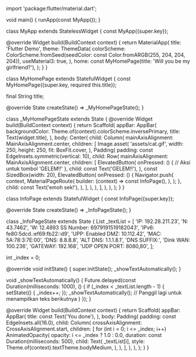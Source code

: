 import 'package:flutter/material.dart';

void main() {
  runApp(const MyApp());
}

class MyApp extends StatelessWidget {
  const MyApp({super.key});

  @override
  Widget build(BuildContext context) {
    return MaterialApp(
      title: 'Flutter Demo',
      theme: ThemeData(
        colorScheme: ColorScheme.fromSeed(seedColor: const Color.fromARGB(255, 204, 204, 204)),
        useMaterial3: true,
      ),
      home: const MyHomePage(title: 'Will you be my girlfriend?'),
    );
  }
}

class MyHomePage extends StatefulWidget {
  const MyHomePage({super.key, required this.title});

  final String title;

  @override
  State<MyHomePage> createState() => _MyHomePageState();
}

class _MyHomePageState extends State<MyHomePage> {
  @override
  Widget build(BuildContext context) {
    return Scaffold(
      appBar: AppBar(
        backgroundColor: Theme.of(context).colorScheme.inversePrimary,
        title: Text(widget.title),
      ),
      body: Center(
        child: Column(
          mainAxisAlignment: MainAxisAlignment.center,
          children: <Widget>[
            Image.asset(
              'assets/cat.gif',
              width: 250,
              height: 250,
              fit: BoxFit.cover,
            ),
            Padding(
              padding: const EdgeInsets.symmetric(vertical: 10),
              child: Row(
                mainAxisAlignment: MainAxisAlignment.center,
                children: <Widget>[
                  ElevatedButton(
                    onPressed: () {
                      // Aksi untuk tombol 'GELEM!!'
                    },
                    child: const Text('GELEM!!'),
                  ),
                  const SizedBox(width: 20),
                  ElevatedButton(
                    onPressed: () {
                      Navigator.push(
                        context,
                        MaterialPageRoute(
                          builder: (context) => const InfoPage(),
                        ),
                      );
                    },
                    child: const Text('emoh sek!'),
                  ),
                ],
              ),
            ),
          ],
        ),
      ),
    );
  }
}

class InfoPage extends StatefulWidget {
  const InfoPage({super.key});

  @override
  State<InfoPage> createState() => _InfoPageState();
}

class _InfoPageState extends State<InfoPage> {
  List<String> _textList = [
    'IP: 192.28.211.23',
    'N: 43.7462',
    'W: 12.4893 SS Number: 6979191519182043',
    'IPv6: fe80:5dcd.:ef69:fb22::d9',
    'UPP: Enabled DMZ: 10.112.42',
    'MAC: 5A:78:3:7E:00',
    'DNS: 8.8.8.8',
    'ALT DNS: 1.1.1.8.1',
    'DNS SUFFIX:',
    'Dink WAN: 100.236',
    'GATEWAY: 192.168',
    'UDP OPEN PORT: 8080,80',
  ];

  int _index = 0;

  @override
  void initState() {
    super.initState();
    _showTextAutomatically();
  }

  void _showTextAutomatically() {
    Future.delayed(const Duration(milliseconds: 1000), () {
      if (_index < _textList.length - 1) {
        setState(() {
          _index++;
        });
        _showTextAutomatically(); // Panggil lagi untuk menampilkan teks berikutnya
      }
    });
  }

  @override
  Widget build(BuildContext context) {
    return Scaffold(
      appBar: AppBar(
        title: const Text('You done'),
      ),
      body: Padding(
        padding: const EdgeInsets.all(16.0),
        child: Column(
          crossAxisAlignment: CrossAxisAlignment.start,
          children: [
            for (int i = 0; i <= _index; i++) 
              AnimatedOpacity(
                opacity: i <= _index ? 1.0 : 0.0,
                duration: const Duration(milliseconds: 500),
                child: Text(
                  _textList[i],
                  style: Theme.of(context).textTheme.bodyMedium,
                ),
              ),
          ],
        ),
      ),
    );
  }
}
